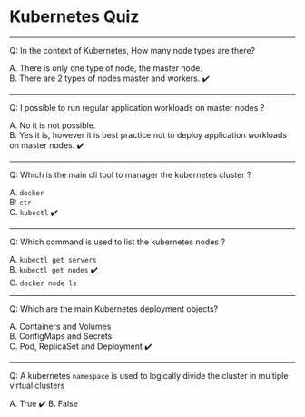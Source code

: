 # Kubernetes Quiz

---
Q: In the context of Kubernetes, How many node types are there?  

A. There is only one type of node, the master node.  
B. There are 2 types of nodes master and workers. ✔️  

---
Q: I possible to run regular application workloads on master nodes ?  

A. No it is not possible.  
B. Yes it is, however it is best practice not to deploy application workloads on master nodes. ✔️  

---
Q: Which is the main cli tool to manager the kubernetes cluster ?

A. `docker`  
B: `ctr`  
C. `kubectl` ✔️  

---
Q: Which command is used to list the kubernetes nodes ?  

A. `kubectl get servers`  
B. `kubectl get nodes` ✔️  
C. `docker node ls`  

---
Q: Which are the main Kubernetes deployment objects?  

A. Containers and Volumes  
B. ConfigMaps and Secrets  
C. Pod, ReplicaSet and Deployment ✔️  

---
Q: A kubernetes `namespace` is used to logically divide the cluster in multiple virtual clusters  

A. True ✔️
B. False
